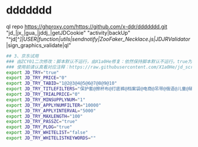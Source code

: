 # ddddddd


ql repo https://ghproxy.com/https://github.com/x-ddr/ddddddd.git "jd_|jx_|gua_|jddj_|getJDCookie" "activity|backUp" "^jd[^_]|USER|function|utils|sendnotify|ZooFaker_Necklace.js|JDJRValidator_|sign_graphics_validate|ql"





```bash
## 3、京东试用
### 由ZCY01二次修改：脚本默认不运行，由X1a0He修复：依然保持脚本默认不运行。true为运行
### 使用前请认真看对应注释：https://raw.githubusercontent.com/X1a0He/jd_scripts_fixed/main/jd_try_xh.js
export JD_TRY="true"
export JD_TRY_PRICE="0"
export JD_TRY_TABID="1@2@3@4@5@6@7@8@9@10"
export JD_TRY_TITLEFILTERS="保护套@擦杯布@打底裤@档案袋@电商@吊带@俄语@儿童@辅导@妇女@肛门@钢化膜@钢圈@宫颈@狗@和田玉@黑丝@狐臭@互动课@脚气@教程@解酒@戒烟@卷尺@课@老太太@流量卡@六级@美少女@糜烂@棉签@女纯棉@女孩@女内裤@女内衣@女性内裤@女性内衣@培训@培训@屏风底座@驱蚊@祛痘@软件@三角裤@少女@少女内衣@生殖器@手机壳@手机膜@刷头@私处@四级@四六级@童装@娃娃@玩具@网课@网络课程@网校@卫生巾@卫生条@文胸@小靓美@卸妆@胸罩@癣@洋娃娃@衣架@益智@阴道@阴道炎@英语@英语@婴儿@幼儿@鱼@孕妇@在线@在线网络@纸尿裤@中年@种子"
export JD_TRY_TRIALPRICE="0"
export JD_TRY_MINSUPPLYNUM="1"
export JD_TRY_APPLYNUMFILTER="10000"
export JD_TRY_APPLYINTERVAL="5000"
export JD_TRY_MAXLENGTH="100"
export JD_TRY_PASSZC="true"
export JD_TRY_PLOG="true"
export JD_TRY_WHITELIST="false"
export JD_TRY_WHITELISTKEYWORDS=""
```
